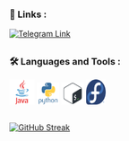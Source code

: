### :link: Links :
<div id="telegram-link" align="left-side">
  <a href="https://t.me/s1nshin3">
    <img src="https://img.shields.io/badge/Telegram-white?style=for-the-badge&logo=telegram&logoColor=blue" alt="Telegram Link"/>
  </a>
</div>

##

### :hammer_and_wrench: Languages and Tools :
<div>
  <img src="https://github.com/devicons/devicon/blob/master/icons/java/java-original-wordmark.svg" title="Java" alt="Java" width="45" height="45"/>
  <img src="https://github.com/devicons/devicon/blob/master/icons/python/python-original-wordmark.svg" title="Python" alt="Python" width="40" height="40"/>
  <img src="https://github.com/devicons/devicon/blob/master/icons/bash/bash-original.svg" title="Bash" alt="Bash" width="40" height="40"/>  
  <!--- <img src="https://github.com/devicons/devicon/blob/master/icons/git/git-original-wordmark.svg" title="Git" alt="Git" width="55" height="55"/> -->
  <img src="https://github.com/devicons/devicon/blob/master/icons/fedora/fedora-original.svg" title="Fedora" alt="Fedora" width="35" height="45"/>
<!--   <img src="https://github.com/devicons/devicon/blob/master/icons/vscode/vscode-original.svg" title="VScode" alt="VScode" width="35" height="45"/>
  <img src="https://github.com/devicons/devicon/blob/master/icons/visualstudio/visualstudio-plain.svg" title="VisualStudio" alt="VisualStudio" width="35" height="45"/> -->
</div>

##

[![GitHub Streak](https://github-readme-streak-stats.herokuapp.com?user=notsunshine&theme=dark&hide_border=true&date_format=M%20j%5B%2C%20Y%5D)](https://git.io/streak-stats)
   
<!-- [![Top Langs](https://github-readme-stats.vercel.app/api/top-langs/?username=notsunshine&layout=compact&theme=dark&hide_border=true)](https://github.com/anuraghazra/github-readme-stats) -->

